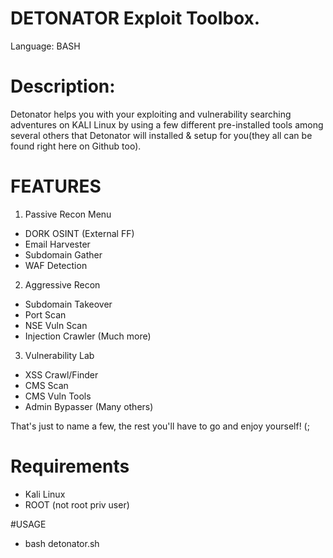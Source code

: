 # DETONATOR Exploit Toolbox.
Language: BASH

# Description:
Detonator helps you with your exploiting and vulnerability searching adventures on KALI Linux by using a few different pre-installed tools among several others that Detonator will installed & setup for you(they all can be found right here on Github too). 

# FEATURES
1) Passive Recon Menu
- DORK OSINT (External FF)
- Email Harvester
- Subdomain Gather
- WAF Detection

2) Aggressive Recon
- Subdomain Takeover
- Port Scan
- NSE Vuln Scan
- Injection Crawler 
(Much more)

3) Vulnerability Lab
- XSS Crawl/Finder
- CMS Scan
- CMS Vuln Tools
- Admin Bypasser
(Many others)

That's just to name a few, the rest you'll have to go and enjoy yourself! (;

# Requirements
- Kali Linux
- ROOT (not root priv user)

#USAGE
- bash detonator.sh
